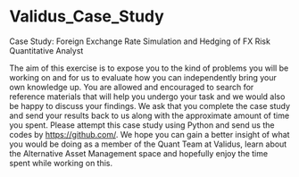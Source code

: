 # Validus_Case_Study
Case Study: Foreign Exchange Rate Simulation and Hedging of FX Risk Quantitative Analyst

The aim of this exercise is to expose you to the kind of problems you will be working on and for us to evaluate how you can independently bring your own knowledge up. You are allowed and encouraged to search for reference materials that will help you undergo your task and we would also be happy to discuss your findings. We ask that you complete the case study and send your results back to us along with the approximate amount of time you spent. 
Please attempt this case study using Python and send us the codes by https://github.com/.
We hope you can gain a better insight of what you would be doing as a member of the Quant Team at Validus, learn about the Alternative Asset Management space and hopefully enjoy the time spent while working on this.
